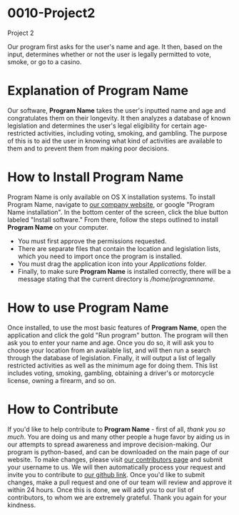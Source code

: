 # 0010-Project2
Project 2

Our program first asks for the user's name and age. It then, based on the input, determines whether or not the user is legally permitted to vote, smoke, or go to a casino. 

# Explanation of Program Name 

Our software, **Program Name** takes the user's inputted name and age and congratulates them on their longevity. It then analyzes a database of known legislation and determines the user's legal eligibility for certain age-restricted activities, including voting, smoking, and gambling. The purpose of this is to aid the user in knowing what kind of activities are available to them and to prevent them from making poor decisions.



# How to Install Program Name

Program Name is only available on OS X installation systems. To install Program Name, navigate to [our company website](www.my.pitt.edu), or google "Program Name installation". In the bottom center of the screen, click the blue button labeled "Install software." From there, follow the steps outlined to install **Program Name** on your computer. 

* You must first approve the permissions requested. 
* There are separate files that contain the location and legislation lists, which you need to import once the program is installed. 
* You must drag the application icon into your *Applications* folder.
* Finally, to make sure **Program Name** is installed correctly, there will be a message stating that the current directory is */home/programname*. 



# How to use Program Name

Once installed, to use the most basic features of **Program Name**, open the application and click the gold "Run program" button. The program will then ask you to enter your name and age. Once you do so, it will ask you to choose your location from an available list, and will then run a search through the database of legislation. Finally, it will output a list of legally restricted activities as well as the minimum age for doing them. This list includes voting, smoking, gambling, obtaining a driver's or motorcycle license, owning a firearm, and so on.



# How to Contribute

If you'd like to help contribute to **Program Name** - first of all, *thank you so much*. You are doing us and many other people a huge favor by aiding us in our attempts to spread awareness and improve decision-making. Our program is python-based, and can be downloaded on the main page of our website. To make changes, please visit [our contributors page](google.com) and submit your username to us. We will then automatically process your request and invite you to contribute to [our github link](google.com). Once you'd like to submit changes, make a pull request and one of our team will review and approve it within 24 hours. Once this is done, we will add you to our list of contributors, to whom we are extremely grateful. Thank you again for your kindness.

